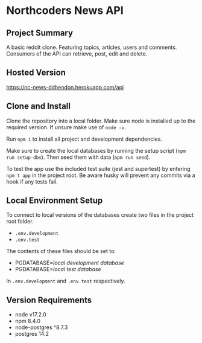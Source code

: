 # Northcoders News API

## Project Summary

A basic reddit clone. Featuring topics, articles, users and comments. Consumers of the API can retrieve, post, edit and delete.

## Hosted Version

https://nc-news-ddhendon.herokuapp.com/api

## Clone and Install

Clone the repository into a local folder. Make sure node is installed up to the required version. If unsure make use of `node -v`.

Run `npm i` to install all project and development dependencies.

Make sure to create the local databases by running the setup script (`npm run setup-dbs`). Then seed them with data (`npm run seed`).

To test the app use the included test suite (jest and supertest) by entering `npm t app` in the project root. Be aware husky will prevent any commits via a hook if any tests fail.

## Local Environment Setup

To connect to local versions of the databases create two files in the project root folder.

- `.env.development`
- `.env.test`

The contents of these files should be set to:

- PGDATABASE=_local development database_
- PGDATABASE=_local test database_

In `.env.development` and `.env.test` respectively.

## Version Requirements

- node v17.2.0
- npm 8.4.0
- node-postgres ^8.7.3
- postgres 14.2
